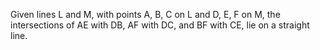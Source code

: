 Given lines L and M, with points A, B, C on L and D, E, F on M, the
intersections of AE with DB, AF with DC, and BF with CE, lie on a
straight line.
